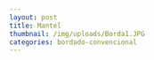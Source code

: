 ```yaml
---
layout: post
title: Mantel
thumbnail: /img/uploads/Borda1.JPG
categories: bordado-convencional
---
```


